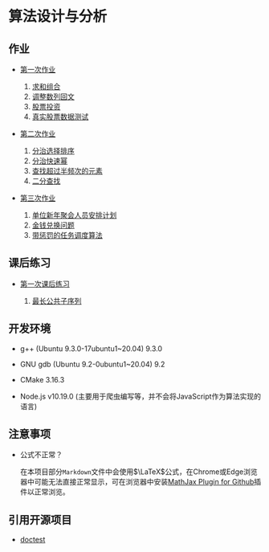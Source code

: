 # 算法设计与分析

## 作业

- [第一次作业](./src/hw01#题目)
  
  1. [求和组合](./src/hw01#1-求和组合)
  2. [调整数列回文](./src/hw01#2-调整数列回文)
  3. [股票投资](./src/hw01#3-股票投资)
  4. [真实股票数据测试](./src/hw01#4-真实股票数据测试)

- [第二次作业](./src/hw02#题目)
  
  1. [分治选择排序](./src/hw02#1-分治选择排序)
  2. [分治快速幂](./src/hw02#2-分治快速幂)
  3. [查找超过半频次的元素](./src/hw02#3-查找超过半频次的元素)
  4. [二分查找](./src/hw02#4-二分查找)

- [第三次作业](./src/hw03#题目)
  
  1. [单位新年聚会人员安排计划](./src/hw03#1-单位新年聚会人员安排计划)
  2. [金钱兑换问题](./src/hw03#2-金钱兑换问题)
  3. [带惩罚的任务调度算法](./src/hw03#3-带惩罚的任务调度算法)


## 课后练习

- [第一次课后练习](./src/hwex01#题目)
  
  1. [最长公共子序列](./src/hwex01#1-最长公共子序列)


## 开发环境

- g++ (Ubuntu 9.3.0-17ubuntu1~20.04) 9.3.0
- GNU gdb (Ubuntu 9.2-0ubuntu1~20.04) 9.2
- CMake 3.16.3

- Node.js v10.19.0 (主要用于爬虫编写等，并不会将JavaScript作为算法实现的语言)

## 注意事项

- 公式不正常？
  
  在本项目部分`Markdown`文件中会使用$\LaTeX$公式，在Chrome或Edge浏览器中可能无法直接正常显示，可在浏览器中安装[MathJax Plugin for Github](https://chrome.google.com/webstore/detail/mathjax-plugin-for-github/ioemnmodlmafdkllaclgeombjnmnbima)插件以正常浏览。

## 引用开源项目

- [doctest](https://github.com/onqtam/doctest)
